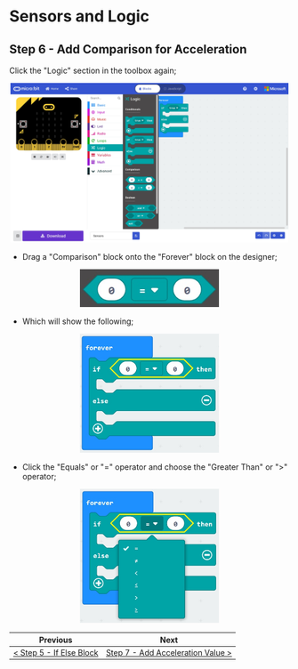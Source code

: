 # Sensors and Logic #

## Step 6 - Add Comparison for Acceleration ##

Click the "Logic" section in the toolbox again;

<p align="center">
    <img src="images/6-logic-toolbox.jpg" width="500px" >
</p>

- Drag a "Comparison" block onto the "Forever" block on the designer;

<p align="center">
    <img src="images/6-acc-comparison.jpg" width="250px" >
</p>

- Which will show the following;

<p align="center">
    <img src="images/6-acc-comparison-if-else.jpg" width="250px" >
</p>

- Click the "Equals" or "=" operator and choose the "Greater Than" or ">" operator;

<p align="center">
    <img src="images/6-acc-comparison-if-else-options.jpg" width="250px" >
</p>

| Previous | Next |
| -------- | ---- |
| [< Step 5 - If Else Block](5-if-else-block.md) | [Step 7 - Add Acceleration Value >](7-add-acceleration-value.md) |